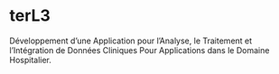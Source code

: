 # terL3
Développement d’une Application pour l’Analyse, le  Traitement et l’Intégration de Données Cliniques Pour Applications dans le Domaine Hospitalier.
